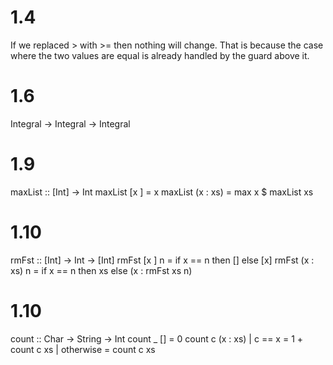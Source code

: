 # 1.4

If we replaced > with >= then nothing will change.
That is because the case where the two values are equal is already handled by the guard above it.

# 1.6

Integral -> Integral -> Integral

# 1.9

maxList :: [Int] -> Int
maxList [x ] = x
maxList (x : xs) = max x \$ maxList xs

# 1.10

rmFst :: [Int] -> Int -> [Int]
rmFst [x ] n = if x == n then [] else [x]
rmFst (x : xs) n = if x == n then xs else (x : rmFst xs n)

# 1.10

count :: Char -> String -> Int
count \_ [] = 0
count c (x : xs) | c == x = 1 + count c xs
| otherwise = count c xs

